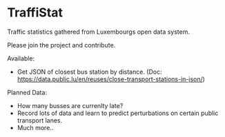 # TraffiStat
Traffic statistics gathered from Luxembourgs open data system.

Please join the project and contribute.

Available:
  - Get JSON of closest bus station by distance. (Doc: https://data.public.lu/en/reuses/close-transport-stations-in-json/)

Planned Data:
  - How many busses are currenlty late?
  - Record lots of data and learn to predict perturbations on certain public transport lanes.
  - Much more..
  
